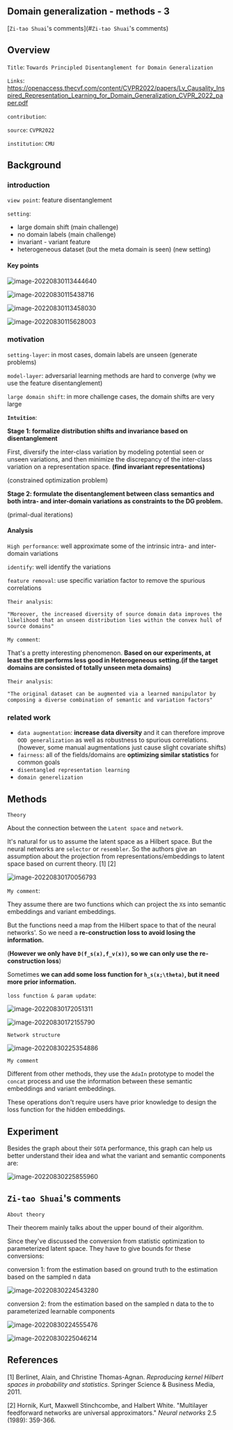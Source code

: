 ## Domain generalization - methods - 3

[`Zi-tao Shuai`'s comments](#`Zi-tao Shuai`'s comments)

## Overview

`Title`:  `Towards Principled Disentanglement for Domain Generalization`

`Links`: https://openaccess.thecvf.com/content/CVPR2022/papers/Lv_Causality_Inspired_Representation_Learning_for_Domain_Generalization_CVPR_2022_paper.pdf

`contribution`: 

`source`: `CVPR2022`

`institution`:  `CMU`

## Background

### introduction

`view point`: feature disentanglement

`setting`: 

- large domain shift (main challenge)
- no domain labels (main challenge)
- invariant - variant feature
- heterogeneous dataset (but the meta domain is seen) (new setting)

#### Key points

![image-20220830113444640](asset/image-20220830113444640.png)

![image-20220830115438716](asset/image-20220830115438716.png)

![image-20220830113458030](asset/image-20220830113458030.png)

![image-20220830115628003](asset/image-20220830115628003.png)



### motivation

`setting-layer`: in most cases, domain labels are unseen (generate problems)

`model-layer`: adversarial learning methods are hard to converge (why we use the feature disentanglement)

`large domain shift`: in more challenge cases, the domain shifts are very large

**`Intuition`**:

**Stage 1: formalize distribution shifts and invariance based on disentanglement**

First, diversify the inter-class variation by modeling potential seen or unseen variations, and then minimize the discrepancy of the inter-class variation on a representation space. **(find invariant representations)**

(constrained optimization problem)

**Stage 2: formulate the disentanglement between class semantics and both intra- and inter-domain variations as constraints to the DG problem.**

(primal-dual iterations)

#### Analysis

`High performance`: well approximate some of the intrinsic intra- and inter-domain variations

`identify`: well identify the variations 

`feature removal`: use specific variation factor to remove the spurious correlations

`Their analysis`:

`"Moreover, the increased diversity of source domain data improves the likelihood that an unseen distribution lies within the convex hull of source domains"`

`My comment`:

That's a pretty interesting phenomenon. **Based on our experiments, at least the `ERM` performs less good in Heterogeneous setting.(if the target domains are consisted of totally unseen meta domains)** 

`Their analysis`:

`"The original dataset can be augmented via a learned manipulator by composing a diverse combination of semantic and variation factors"`

### related work

- `data augmentation`: **increase data diversity** and it can therefore improve `OOD generalization` as well as robustness to spurious correlations. (however, some manual augmentations just cause slight covariate shifts)
- `fairness`: all of the fields/domains are **optimizing similar statistics** for common goals
- `disentangled representation learning`
- `domain generelization`

## Methods

`Theory`

About the connection between the `Latent space` and `network`.

It's natural for us to assume the latent space as a Hilbert space. But the neural networks are `selector` or `resembler`. So the authors give an assumption about the projection from representations/embeddings to latent space based on current theory. [1] [2]

![image-20220830170056793](asset/image-20220830170056793.png)

`My comment`:

They assume there are two functions which can project the `X`s into semantic embeddings and variant embeddings.

But the functions need a map from the Hilbert space to that of the neural networks'. So we need a **re-construction loss to avoid losing the information.**

(**However we only have `D(f_s(x),f_v(x))`, so we can only use the re-construction loss**)

Sometimes **we can add some loss function for `h_s(x;\theta)`, but it need more prior information.**

`loss function & param update`:

![image-20220830172051311](asset/image-20220830172051311.png)

![image-20220830172155790](asset/image-20220830172155790.png)

`Network structure`

![image-20220830225354886](asset/image-20220830225354886.png)

`My comment`

Different from other methods, they use the `AdaIn` prototype to model the `concat` process and use the information between these semantic embeddings and variant embeddings.

These operations don't require users have prior knowledge to design the loss function for the hidden embeddings.

## Experiment

Besides the graph about their `SOTA` performance, this graph can help us better understand their idea and what the variant and semantic components are:

![image-20220830225855960](asset/image-20220830225855960.png)



## `Zi-tao Shuai`'s comments

`About theory`

Their theorem mainly talks about the upper bound of their algorithm.

Since they've discussed the conversion from statistic optimization to parameterized latent space. They have to give bounds for these conversions:

conversion 1: from the estimation based on ground truth to the estimation based on the sampled n data

![image-20220830224543280](asset/image-20220830224543280.png)

conversion 2: from the estimation based on the sampled n data to the to parameterized learnable components

![image-20220830224555476](asset/image-20220830224555476.png)

![image-20220830225046214](asset/image-20220830225046214.png)

## References

[1] Berlinet, Alain, and Christine Thomas-Agnan. *Reproducing kernel Hilbert spaces in probability and statistics*. Springer Science & Business Media, 2011.

[2] Hornik, Kurt, Maxwell Stinchcombe, and Halbert White. "Multilayer feedforward networks are universal approximators." *Neural networks* 2.5 (1989): 359-366.
